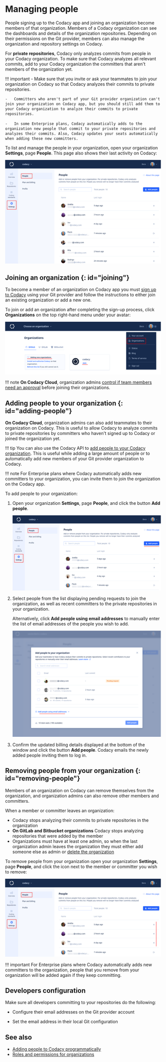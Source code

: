 # Managing people

People signing up to the Codacy app and joining an organization become members of that organization. Members of a Codacy organization can see the dashboards and details of the organization repositories. Depending on their permissions on the Git provider, members can also manage the organization and repository settings on Codacy.

For **private repositories**, Codacy only analyzes commits from people in your Codacy organization. To make sure that Codacy analyzes all relevant commits, add to your Codacy organization the committers that aren't members of the organization yet.

!!! important
    -   Make sure that you invite or ask your teammates to join your organization on Codacy so that Codacy analyzes their commits to private repositories.

    -   Committers who aren't part of your Git provider organization can't join your organization on Codacy app, but you should still add them to your Codacy organization to analyze their commits to private repositories.

    -   In some Enterprise plans, Codacy automatically adds to the organization new people that commit to your private repositories and analyzes their commits. Also, Codacy updates your seats automatically when adding these new committers.

To list and manage the people in your organization, open your organization **Settings**, page **People**. This page also shows their last activity on Codacy:

![People in an organization](images/organization-people.png)

## Joining an organization {: id="joining"}

To become a member of an organization on Codacy app you must [sign up to Codacy](../getting-started/codacy-quickstart.md) using your Git provider and follow the instructions to either join an existing organization or add a new one.

To join or add an organization after completing the sign-up process, click **Organizations** on the top right-hand menu under your avatar:

![Joining an organization](images/organization-join.png)

!!! note
    **On Codacy Cloud**, organization admins [control if team members need an approval](changing-your-plan-and-billing.md#allowing-new-people-to-join-your-organization) before joining their organizations.

## Adding people to your organization {: id="adding-people"}

**On Codacy Cloud**, organization admins can also add teammates to their organization on Codacy. This is useful to allow Codacy to analyze commits to private repositories by committers who haven't signed up to Codacy or joined the organization yet.

!!! tip
    You can also use the Codacy API to [add people to your Codacy organization](../codacy-api/examples/adding-people-to-codacy-programmatically.md). This is useful while adding a large amount of people or to automatically add new members of your Git provider organization to Codacy.

!!! note
    For Enterprise plans where Codacy automatically adds new committers to your organization, you can invite them to join the organization on the Codacy app.

To add people to your organization:

1.  Open your organization **Settings**, page **People**, and click the button **Add people**.

    ![Adding people to your organization](images/organization-people-add-button.png)

1.  Select people from the list displaying pending requests to join the organization, as well as recent committers to the private repositories in your organization.

    Alternatively, click **Add people using email addresses** to manually enter the list of email addresses of the people you wish to add.

    ![Adding people to your organization](images/organization-people-add-modal.png)

1.  Confirm the updated billing details displayed at the bottom of the window and click the button **Add people**. Codacy emails the newly added people inviting them to log in.

## Removing people from your organization {: id="removing-people"}

Members of an organization on Codacy can remove themselves from the organization, and organization admins can also remove other members and committers.

When a member or committer leaves an organization:

-   Codacy stops analyzing their commits to private repositories in the organization
-   **On GitLab and Bitbucket organizations** Codacy stops analyzing repositories that were added by the member
-   Organizations must have at least one admin, so when the last organization admin leaves the organization they must either add someone else as admin or [delete the organization](../organizations/what-are-organizations.md#deleting-an-organization)

To remove people from your organization open your organization **Settings**, page **People**, and click the icon next to the member or committer you wish to remove:

![Removing people from your organization](images/organization-people-remove.png)

!!! important
    For Enterprise plans where Codacy automatically adds new committers to the organization, people that you remove from your organization will be added again if they keep committing.

## Developers configuration

<!--TODO PLUTO-656 Add details about developers configuration-->
Make sure all developers committing to your repositories do the following:

-   Configure their email addresses on the Git provider account

-   Set the email address in their local Git configuration 

## See also

-   [Adding people to Codacy programmatically](../codacy-api/examples/adding-people-to-codacy-programmatically.md)
-   [Roles and permissions for organizations](roles-and-permissions-for-organizations.md)
